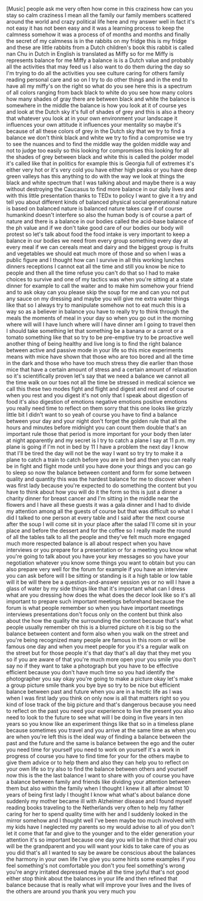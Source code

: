 
[Music]
people ask me very often how come in
this craziness how can you stay so calm
craziness I mean all the family our
family members scattered around the
world and crazy political life here and
my answer well in fact it&#39;s not easy it
has not been easy and it was a learning
process to keep the calmness somehow it
was a process of of months and months
and finally the secret of my calmness is
in the rabbits on my fridge this is my
fridge and these are little rabbits from
a Dutch children&#39;s book this rabbit is
called nan Chu in Dutch in English is
translated as Miffy so for me Miffy is
represents balance for me Miffy a
balance is is a Dutch value and probably
all the activities that may feed us I
also want to do them during the day so
I&#39;m trying to do all the activities you
see culture caring for others family
reading personal care and so on I try to
do other things and in the end to have
all my miffy&#39;s on the right so what do
you see here this is a spectrum of all
colors ranging from back black to white
do you see how many colors how many
shades of gray there are between black
and white
the balance is somewhere in the middle
the balance is
how you look at it of course yes and
look at the Dutch sky
it&#39;s full of shades of grey and this is
also a theory that whatever you look at
in your own environment your landscape
it influences your own attitude it
influences your mentality so maybe it&#39;s
because of all these colors of grey in
the Dutch sky that we try to find a
balance
we don&#39;t think black and white we try to
find a compromise we try to see the
nuances and to find the middle way the
golden middle way and not to judge too
easily
so this looking for compromises this
looking for all the shades of grey
between black and white this is called
the polder model it&#39;s called like that
in politics for example this is Georgia
full of extremes it&#39;s either very hot or
it&#39;s very cold you have either high
peaks or you have deep green valleys has
this anything to do with the way we look
at things the black and white spectrum
that I was talking about and maybe there
is a way without destroying the Caucasus
to find more balance in our daily lives
and with this little presentation thanks
to TEDx to policy I want to give it a
try and tell you about different kinds
of balanced physical social generational
nature is based on balanced nature is
balanced nature takes care if of course
humankind
doesn&#39;t interfere so also the human body
is of course a part of nature and there
is a balance in our bodies called the
acid-base balance of the ph value and if
we don&#39;t take good care of our bodies
our body will protest so let&#39;s talk
about food
the food intake is very important to
keep a balance in our bodies we need
from every group something every day at
every meal if we can cereals meat and
dairy and the biggest group is fruits
and vegetables we should eat much more
of those and so when I was a public
figure and I thought how can I survive
in all this working lunches dinners
receptions I cannot eat all the time and
still you know be nice to people and
then all the time refuse you can&#39;t do
that
so I had to make choices to survive and
one of my tactics was when you&#39;re
sitting at a state dinner for example to
call the waiter and to make him somehow
your friend and to ask okay can you
please skip the soup for me and can you
not put any sauce on my dressing and
maybe you will give me extra water
things like that so I always try to
manipulate somehow not to eat much this
is a way so as a believer in balance you
have to really try to think through the
meals the moments of meal in your day so
when you go out in the morning where
will will I have lunch where will I have
dinner am I going to travel then I
should take something let that something
be a banana or a carrot or a tomato
something like that so try to be
pre-emptive
try to be proactive well another thing
of being healthy and live long is to
find the right balance between active
and passive mode in your life so this
mice experiments means with mice have
shown that those who are too bored and
all the time in the dark and those who
have too much stress they die earlier
than those mice that have a certain
amount of stress and a certain amount of
relaxation so it&#39;s scientifically proven
let&#39;s say that we need a balance we
cannot all the time walk on our toes not
all the time be stressed in medical
science we call this these two modes
fight and flight and digest and rest and
of course when you rest and you digest
it&#39;s not only that I speak about
digestion of food it&#39;s also digestion of
emotions negative emotions positive
emotions you really need time to reflect
on them sorry that this one looks like
grizzly little bit I didn&#39;t want to so
yeah of course you have to find a
balance between your day and your night
don&#39;t forget the golden rule that all
the hours and minutes before midnight
you can count them double that&#39;s an
important rule those that period is more
important for your body then later at
night apparently and my secret is I try
to catch a plane I say at 11 p.m. my
plane is going if I&#39;m not in bed by 11
I have a problem the next day I know
that I&#39;ll be tired the day will not be
the way I want so try try to make it a
plane to catch a train to catch before
you are in bed and then you can really
be in fight and flight mode until you
have done your things and you can go to
sleep so now the balance between content
and form for some between quality and
quantity this was the hardest balance
for me to discover when I was first lady
because you&#39;re expected to do something
the content but you have to think about
how you will do it the form so this is
just a dinner a charity dinner for
breast cancer and I&#39;m sitting in the
middle near the flowers and I have all
these guests
it was a gala dinner and I had to divide
my attention among all the guests of
course but that was difficult so what I
did I talked to one person at every
table and I said after the next course
after the soup
I will come sit in your place after the
salad I&#39;ll come sit in your place and
before the dessert and for the coffee so
I really made the round of all the
tables talk to all the people and
they&#39;ve felt much more engaged much more
respected balance is all about respect
when you have interviews or you prepare
for a presentation or for a meeting you
know what you&#39;re going to talk about you
have your key messages so you have your
negotiation whatever you know some
things you want to obtain but you can
also prepare very well for the forum for
example if you have an interview you can
ask before will I be sitting or standing
is it a high table or low table will it
be will there be a question-and-answer
session yes or no will I have a glass of
water by my side things like that it&#39;s
important what can I dress what are you
dressing how does the what does the
decor look like so it&#39;s all important to
prepare such important meetings
beforehand because the forum is what
people remember so when you have
important meetings interviews
presentations don&#39;t focus only on the
content but think also about the how the
quality the surrounding the context
because that&#39;s what people usually
remember oh this is a blurred picture oh
it is big so the balance between content
and form also when you walk on the
street and you&#39;re being recognized many
people are famous in this room or will
be famous one day and when you meet
people for you it&#39;s a regular walk on
the street but for those people it&#39;s
that day that&#39;s
all day that they met you so if you are
aware of that you&#39;re much more open your
you smile you don&#39;t say no if they want
to take a photograph but you have to be
effective efficient because you don&#39;t
have much time
so you had identify the photographer you
say okay you&#39;re going to make a picture
okay let&#39;s make a group picture smile
thank you bye bye so try to be nice but
efficient balance between past and
future when you are in a hectic life as
I was when I was first lady you think on
only now is all that matters right so
you kind of lose track of the big
picture and that&#39;s dangerous because you
need to reflect on the past you need
your experience to live the present you
also need to look to the future to see
what will I be doing in five years in
ten years so you know like an experiment
things like that so in a timeless plane
because sometimes you travel and you
arrive at the same time as when you are
when you&#39;re left this is the ideal way
of finding a balance between the past
and the future and the same is balance
between the ego and the outer you need
time for yourself you need to work on
yourself it&#39;s a work in progress of
course you have to find time for your
for the others maybe to give them advice
or to help them and also they can help
you to reflect on your own life so try
also to find the balance between others
and yourself now this is the the last
balance I want to share with you of
course you have a balance between family
and friends like dividing your attention
between them but also within the family
when I thought I knew it all after
almost 10 years of being first lady I
thought
I know what what&#39;s about balance done
suddenly my mother became ill with
Alzheimer disease and I found myself
reading books traveling to the
Netherlands very often to help my father
caring for her to spend quality time
with her and I suddenly looked in the
mirror somehow and I thought well I&#39;ve
been maybe too much involved with my
kids have I neglected my parents so my
would advise to all of you don&#39;t let it
come that far
and give to the younger and to the elder
generation your attention it&#39;s so
important because one day you will be in
that third chair you will be the
grandparent and you will want your kids
to take care of you as you did that&#39;s
all I wanted to say be aware be
conscious about the balances the harmony
in your own life I&#39;ve give you some
hints some examples if you feel
something&#39;s not comfortable you don&#39;t
you feel something&#39;s wrong you&#39;re angry
irritated depressed maybe all the time
joyful that&#39;s not good either
stop think about the balances in your
life and then refined that balance
because that is really what will improve
your lives and the lives of the others
are around you thank you very much
you
